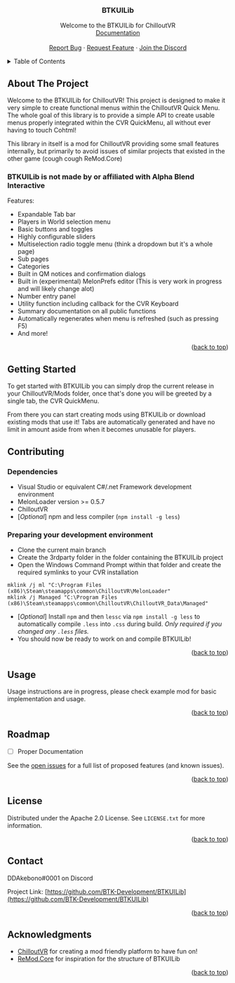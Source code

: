 <!-- PROJECT LOGO -->
<br />
<div align="center">
<h3 align="center">BTKUILib</h3>

  <p align="center">
    Welcome to the BTKUILib for ChilloutVR
    <br />
    <a href="https://github.com/BTK-Development/BTKUILib/wiki">Documentation</a>
    <br />
    <br />
    <a href="https://github.com/github_username/BTKUILib/issues">Report Bug</a>
    ·
    <a href="https://github.com/github_username/BTKUILib/issues">Request Feature</a>
    ·
    <a href="https://discord.gg/z3wAVGmFQP">Join the Discord</a>
  </p>
</div>



<!-- TABLE OF CONTENTS -->
<details>
  <summary>Table of Contents</summary>
  <ol>
    <li>
      <a href="#about-the-project">About The Project</a>
    </li>
    <li>
      <a href="#getting-started">Getting Started</a>
      <ul>
        <li><a href="#prerequisites">Prerequisites</a></li>
        <li><a href="#installation">Installation</a></li>
      </ul>
    </li>
    <li><a href="#usage">Usage</a></li>
    <li><a href="#roadmap">Roadmap</a></li>
    <li><a href="#contributing">Contributing</a></li>
    <li><a href="#license">License</a></li>
    <li><a href="#contact">Contact</a></li>
    <li><a href="#acknowledgments">Acknowledgments</a></li>
  </ol>
</details>



<!-- ABOUT THE PROJECT -->
## About The Project

Welcome to the BTKUILib for ChilloutVR! This project is designed to make it very simple to create functional menus within the ChilloutVR Quick Menu.
The whole goal of this library is to provide a simple API to create usable menus properly integrated within the CVR QuickMenu, all without ever having to touch Cohtml!

This library in itself is a mod for ChilloutVR providing some small features internally, but primarily to avoid issues of similar projects that existed in the other game (cough cough ReMod.Core)

### BTKUILib is not made by or affiliated with Alpha Blend Interactive

Features:
 - Expandable Tab bar
 - Players in World selection menu
 - Basic buttons and toggles
 - Highly configurable sliders
 - Multiselection radio toggle menu (think a dropdown but it's a whole page)
 - Sub pages
 - Categories
 - Built in QM notices and confirmation dialogs
 - Built in (experimental) MelonPrefs editor (This is very work in progress and will likely change alot)
 - Number entry panel
 - Utility function including callback for the CVR Keyboard
 - Summary documentation on all public functions
 - Automatically regenerates when menu is refreshed (such as pressing F5)
 - And more!

<p align="right">(<a href="#readme-top">back to top</a>)</p>

<!-- GETTING STARTED -->
## Getting Started

To get started with BTKUILib you can simply drop the current release in your ChilloutVR/Mods folder, once that's done you will be greeted by a single tab, the CVR QuickMenu.

From there you can start creating mods using BTKUILib or download existing mods that use it! Tabs are automatically generated and have no limit in amount aside from when it becomes unusable for players.

## Contributing

### Dependencies
 - Visual Studio or equivalent C#/.net Framework development environment
 - MelonLoader version >= 0.5.7
 - ChilloutVR
 - [*Optional*] npm and less compiler (`npm install -g less`)

### Preparing your development environment
 - Clone the current main branch
 - Create the 3rdparty folder in the folder containing the BTKUILib project
 - Open the Windows Command Prompt within that folder and create the required symlinks to your CVR installation
```
mklink /j ml "C:\Program Files (x86)\Steam\steamapps\common\ChilloutVR\MelonLoader"
mklink /j Managed "C:\Program Files (x86)\Steam\steamapps\common\ChilloutVR\ChilloutVR_Data\Managed"
```
 - [*Optional*] Install `npm` and then `lessc` via `npm install -g less` to automatically compile `.less` into `.css` during build. *Only required if you changed any `.less` files.*
 - You should now be ready to work on and compile BTKUILib!

<p align="right">(<a href="#readme-top">back to top</a>)</p>

<!-- USAGE EXAMPLES -->
## Usage

Usage instructions are in progress, please check example mod for basic implementation and usage.

<p align="right">(<a href="#readme-top">back to top</a>)</p>



<!-- ROADMAP -->
## Roadmap

- [ ] Proper Documentation 

See the [open issues](https://github.com/BTK-Development/BTKUILib/issues) for a full list of proposed features (and known issues).

<p align="right">(<a href="#readme-top">back to top</a>)</p>

<!-- LICENSE -->
## License

Distributed under the Apache 2.0 License. See `LICENSE.txt` for more information.

<p align="right">(<a href="#readme-top">back to top</a>)</p>



<!-- CONTACT -->
## Contact

DDAkebono#0001 on Discord

Project Link: [https://github.com/BTK-Development/BTKUILib](https://github.com/BTK-Development/BTKUILib)

<p align="right">(<a href="#readme-top">back to top</a>)</p>



<!-- ACKNOWLEDGMENTS -->
## Acknowledgments

* [ChilloutVR](https://store.steampowered.com/app/661130/ChilloutVR/) for creating a mod friendly platform to have fun on!
* [ReMod.Core](https://github.com/RequiDev/ReMod.Core) for inspiration for the structure of BTKUILib

<p align="right">(<a href="#readme-top">back to top</a>)</p>
